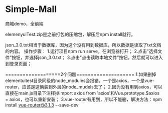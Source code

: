 # Simple-Mall
商城demo，全前端

elemenyuiTest.zip是之前打包的压缩包，解压后npm install就行。

json_3.0.txt相当于数据库，因为这个没有用到数据库，所以数据是读取了txt文档的内容。
操作步骤：
1.运行项目npm run serve，在浏览器打开；
2.点击"选择文件"按钮，并选择json_3.0.txt；
3.点击"点击读取本地文件"按钮，然后就可以进入到登录页面；

===================2个问题====================
1.如果删掉elementuitest目录同级的node_modules会报错，一个是axios，一个是vue-router，应该是这俩装到外层的node_mudels去了；
2.因为没有用到axios，可以直接在main.js目录下注释掉import axios from 'axios'和Vue.prototype.$axios = axios，也可以重新安装；
3.vue-router有用到，所以不能删，解决方法：npm install vue-router@3.1.3 --save-dev
